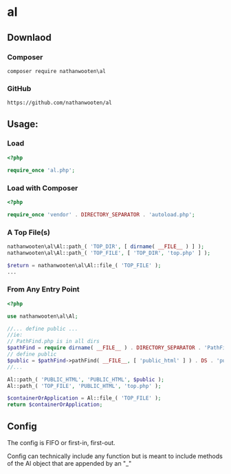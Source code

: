 # al

## Downlaod

### Composer

```
composer require nathanwooten\al
```

### GitHub

```
https://github.com/nathanwooten/al
```

## Usage:

### Load

```php
<?php

require_once 'al.php';
```

### Load with Composer

```php
<?php

require_once 'vendor' . DIRECTORY_SEPARATOR . 'autoload.php';
```

### A Top File(s)

```php
nathanwooten\al\Al::path_( 'TOP_DIR', [ dirname( __FILE__ ) ] );
nathanwooten\al\Al::path_( 'TOP_FILE', [ 'TOP_DIR', 'top.php' ] );

$return = nathanwooten\al\Al::file_( 'TOP_FILE' );
...
```

### From Any Entry Point

```php
<?php

use nathanwooten\al\Al;

//... define public ...
//ie:
// PathFind.php is in all dirs
$pathFind = require dirname( __FILE__ ) . DIRECTORY_SEPARATOR . 'PathFind.php';
// define public
$public = $pathFind->pathFind( __FILE__, [ 'public_html' ] ) . DS . 'public_html' );
//...

Al::path_( 'PUBLIC_HTML', 'PUBLIC_HTML', $public );
Al::path_( 'TOP_FILE', 'PUBLIC_HTML', 'top.php' );

$containerOrApplication = Al::file_( 'TOP_FILE' );
return $containerOrApplication;

```

## Config

The config is FIFO or first-in, first-out.

Config can technically include any function but is meant to include methods of the Al object that are appended by an "_"
